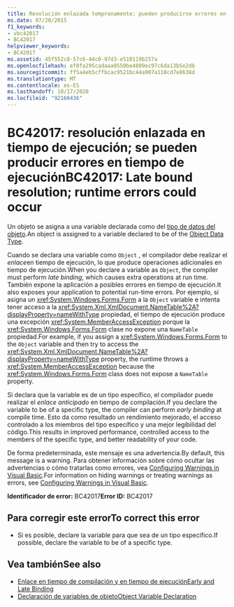 ```yaml
---
title: Resolución enlazada tempranamente; pueden producirse errores en tiempo de ejecución
ms.date: 07/20/2015
f1_keywords:
- vbc42017
- BC42017
helpviewer_keywords:
- BC42017
ms.assetid: 45f552c8-57c6-44c0-97d3-e510119b257a
ms.openlocfilehash: ef0fa295cadaaa0550be4809ec97c6da13b5e2db
ms.sourcegitcommit: ff5a4eb5cffbcac9521bc44a907a118cd7e8638d
ms.translationtype: MT
ms.contentlocale: es-ES
ms.lasthandoff: 10/17/2020
ms.locfileid: "92160436"
---
```

# <a name="bc42017-late-bound-resolution-runtime-errors-could-occur"></a><span data-ttu-id="619be-102">BC42017: resolución enlazada en tiempo de ejecución; se pueden producir errores en tiempo de ejecución</span><span class="sxs-lookup"><span data-stu-id="619be-102">BC42017: Late bound resolution; runtime errors could occur</span></span>

<span data-ttu-id="619be-103">Un objeto se asigna a una variable declarada como del [tipo de datos del objeto](../data-types/object-data-type.md).</span><span class="sxs-lookup"><span data-stu-id="619be-103">An object is assigned to a variable declared to be of the [Object Data Type](../data-types/object-data-type.md).</span></span>

 <span data-ttu-id="619be-104">Cuando se declara una variable como `Object` , el compilador debe realizar el *enlace*en tiempo de ejecución, lo que produce operaciones adicionales en tiempo de ejecución.</span><span class="sxs-lookup"><span data-stu-id="619be-104">When you declare a variable as `Object`, the compiler must perform *late binding*, which causes extra operations at run time.</span></span> <span data-ttu-id="619be-105">También expone la aplicación a posibles errores en tiempo de ejecución.</span><span class="sxs-lookup"><span data-stu-id="619be-105">It also exposes your application to potential run-time errors.</span></span> <span data-ttu-id="619be-106">Por ejemplo, si asigna un <xref:System.Windows.Forms.Form> a la `Object` variable e intenta tener acceso a la <xref:System.Xml.XmlDocument.NameTable%2A?displayProperty=nameWithType> propiedad, el tiempo de ejecución produce una excepción <xref:System.MemberAccessException> porque la <xref:System.Windows.Forms.Form> clase no expone una `NameTable` propiedad.</span><span class="sxs-lookup"><span data-stu-id="619be-106">For example, if you assign a <xref:System.Windows.Forms.Form> to the `Object` variable and then try to access the <xref:System.Xml.XmlDocument.NameTable%2A?displayProperty=nameWithType> property, the runtime throws a <xref:System.MemberAccessException> because the <xref:System.Windows.Forms.Form> class does not expose a `NameTable` property.</span></span>

 <span data-ttu-id="619be-107">Si declara que la variable es de un tipo específico, el compilador puede realizar el *enlace anticipado* en tiempo de compilación.</span><span class="sxs-lookup"><span data-stu-id="619be-107">If you declare the variable to be of a specific type, the compiler can perform *early binding* at compile time.</span></span> <span data-ttu-id="619be-108">Esto da como resultado un rendimiento mejorado, el acceso controlado a los miembros del tipo específico y una mejor legibilidad del código.</span><span class="sxs-lookup"><span data-stu-id="619be-108">This results in improved performance, controlled access to the members of the specific type, and better readability of your code.</span></span>

 <span data-ttu-id="619be-109">De forma predeterminada, este mensaje es una advertencia.</span><span class="sxs-lookup"><span data-stu-id="619be-109">By default, this message is a warning.</span></span> <span data-ttu-id="619be-110">Para obtener información sobre cómo ocultar las advertencias o cómo tratarlas como errores, vea [Configuring Warnings in Visual Basic](/visualstudio/ide/configuring-warnings-in-visual-basic).</span><span class="sxs-lookup"><span data-stu-id="619be-110">For information on hiding warnings or treating warnings as errors, see [Configuring Warnings in Visual Basic](/visualstudio/ide/configuring-warnings-in-visual-basic).</span></span>

 <span data-ttu-id="619be-111">**Identificador de error:** BC42017</span><span class="sxs-lookup"><span data-stu-id="619be-111">**Error ID:** BC42017</span></span>

## <a name="to-correct-this-error"></a><span data-ttu-id="619be-112">Para corregir este error</span><span class="sxs-lookup"><span data-stu-id="619be-112">To correct this error</span></span>

- <span data-ttu-id="619be-113">Si es posible, declare la variable para que sea de un tipo específico.</span><span class="sxs-lookup"><span data-stu-id="619be-113">If possible, declare the variable to be of a specific type.</span></span>

## <a name="see-also"></a><span data-ttu-id="619be-114">Vea también</span><span class="sxs-lookup"><span data-stu-id="619be-114">See also</span></span>

- [<span data-ttu-id="619be-115">Enlace en tiempo de compilación y en tiempo de ejecución</span><span class="sxs-lookup"><span data-stu-id="619be-115">Early and Late Binding</span></span>](../../programming-guide/language-features/early-late-binding/index.md)
- [<span data-ttu-id="619be-116">Declaración de variables de objeto</span><span class="sxs-lookup"><span data-stu-id="619be-116">Object Variable Declaration</span></span>](../../programming-guide/language-features/variables/object-variable-declaration.md)

